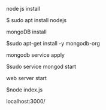 node js install

$ sudo apt install nodejs


mongoDB install


$sudo apt-get install -y mongodb-org


mongodb service apply

$sudo service mongod start


web server start


$node index.js


localhost:3000/